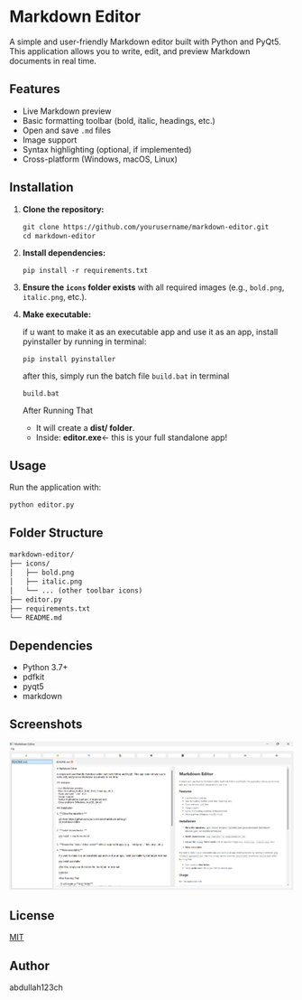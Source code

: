 # Markdown Editor

A simple and user-friendly Markdown editor built with Python and PyQt5. This application allows you to write, edit, and preview Markdown documents in real time.

## Features

- Live Markdown preview
- Basic formatting toolbar (bold, italic, headings, etc.)
- Open and save `.md` files
- Image support
- Syntax highlighting (optional, if implemented)
- Cross-platform (Windows, macOS, Linux)

## Installation

1. **Clone the repository:**
   ```
   git clone https://github.com/yourusername/markdown-editor.git
   cd markdown-editor
   ```

2. **Install dependencies:** 
   ```
   pip install -r requirements.txt
   ```

3. **Ensure the `icons` folder exists** with all required images (e.g., `bold.png`, `italic.png`, etc.).

4. **Make executable:** 

   if u want to make it as an executable app and use it as an app, install pyinstaller by running in terminal:
   ```
   pip install pyinstaller
   ```
   after this, simply run the batch file `build.bat` in terminal
   ```
   build.bat
   ```
   After Running That

   - It will create a **dist/ folder**.
   - Inside: **editor.exe**← this is your full standalone app!

## Usage

Run the application with:
```
python editor.py
```

## Folder Structure

```
markdown-editor/
├── icons/
│   ├── bold.png
│   ├── italic.png
│   └── ... (other toolbar icons)
├── editor.py
├── requirements.txt
└── README.md
```

## Dependencies

- Python 3.7+
- pdfkit 
- pyqt5
- markdown

## Screenshots

![Markdown Editor Preview](icons/preview.png)

## License

[MIT](LICENSE)

## Author

abdullah123ch


